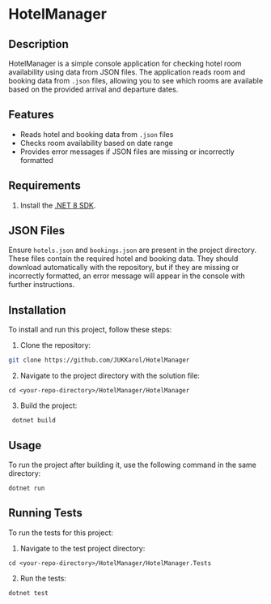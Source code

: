 # HotelManager

## Description
HotelManager is a simple console application for checking hotel room availability using data from JSON files. The application reads room and booking data from `.json` files, allowing you to see which rooms are available based on the provided arrival and departure dates.

## Features
- Reads hotel and booking data from `.json` files
- Checks room availability based on date range
- Provides error messages if JSON files are missing or incorrectly formatted

## Requirements
1. Install the [.NET 8 SDK](https://dotnet.microsoft.com/download/dotnet/8.0).

## JSON Files
Ensure `hotels.json` and `bookings.json` are present in the project directory. These files contain the required hotel and booking data. They should download automatically with the repository, but if they are missing or incorrectly formatted, an error message will appear in the console with further instructions.

## Installation
To install and run this project, follow these steps:

1. Clone the repository:
```bash
git clone https://github.com/JUKKarol/HotelManager
```

2. Navigate to the project directory with the solution file:

```
cd <your-repo-directory>/HotelManager/HotelManager
```

3. Build the project:
```
 dotnet build
```

 ## Usage
To run the project after building it, use the following command in the same directory:

```
dotnet run
```

## Running Tests
To run the tests for this project:

1. Navigate to the test project directory:
```
cd <your-repo-directory>/HotelManager/HotelManager.Tests
```

2. Run the tests:
```
dotnet test
```